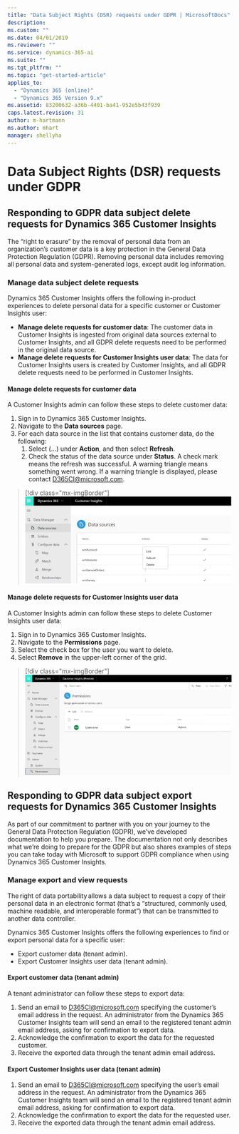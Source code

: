 ```yaml
---
title: "Data Subject Rights (DSR) requests under GDPR | MicrosoftDocs"
description: 
ms.custom: ""
ms.date: 04/01/2019
ms.reviewer: ""
ms.service: dynamics-365-ai
ms.suite: ""
ms.tgt_pltfrm: ""
ms.topic: "get-started-article"
applies_to: 
  - "Dynamics 365 (online)"
  - "Dynamics 365 Version 9.x"
ms.assetid: 83200632-a36b-4401-ba41-952e5b43f939
caps.latest.revision: 31
author: m-hartmann
ms.author: mhart
manager: shellyha
---
```

# Data Subject Rights (DSR) requests under GDPR

## Responding to GDPR data subject delete requests for Dynamics 365 Customer Insights 

The “right to erasure” by the removal of personal data from an organization’s customer data is a key protection in the General Data Protection Regulation (GDPR). Removing personal data includes removing all personal data and system-generated logs, except audit log information.

### Manage data subject delete requests

Dynamics 365 Customer Insights offers the following in-product experiences to delete personal data for a specific customer or Customer Insights user:

- **Manage delete requests for customer data**: The customer data in Customer Insights is ingested from original data sources external to Customer Insights, and all GDPR delete requests need to be performed in the original data source.
- **Manage delete requests for Customer Insights user data**: The data for Customer Insights users is created by Customer Insights, and all GDPR delete requests need to be performed in Customer Insights.

#### Manage delete requests for customer data

A Customer Insights admin can follow these steps to delete customer data:

1. Sign in to Dynamics 365 Customer Insights.
2. Navigate to the **Data sources** page.
3. For each data source in the list that contains customer data, do the following:
   1. Select (...) under **Action**, and then select **Refresh**.
   2. Check the status of the data source under **Status**. A check mark means the refresh was successful. A warning triangle means something went wrong. If a warning triangle is displayed, please contact D365CI@microsoft.com.

> [!div class="mx-imgBorder"] 
> ![Handling GDPR delete requests for customer data](media/gdpr-data-sources.png "Handling GDPR delete requests for customer data")


#### Manage delete requests for Customer Insights user data

A Customer Insights admin can follow these steps to delete Customer Insights user data:

1. Sign in to Dynamics 365 Customer Insights.
2. Navigate to the **Permissions** page.
3. Select the check box for the user you want to delete.
4. Select **Remove** in the upper-left corner of the grid.

> [!div class="mx-imgBorder"] 
> ![Handling GDPR delete requests for Customer Insights user data](media/gdpr-permissions.png "Handling GDPR delete requests for Customer Insights user data")



## Responding to GDPR data subject export requests for Dynamics 365 Customer Insights

As part of our commitment to partner with you on your journey to the General Data Protection Regulation (GDPR), we’ve developed documentation to help you prepare. The documentation not only describes what we’re doing to prepare for the GDPR but also shares examples of steps you can take today with Microsoft to support GDPR compliance when using Dynamics 365 Customer Insights.

### Manage export and view requests

The right of data portability allows a data subject to request a copy of their personal data in an electronic format (that’s a “structured, commonly used, machine readable, and interoperable format”) that can be transmitted to another data controller.

Dynamics 365 Customer Insights offers the following experiences to find or export personal data for a specific user:

- Export customer data (tenant admin).
- Export Customer Insights user data (tenant admin).

#### Export customer data (tenant admin)

A tenant administrator can follow these steps to export data:

1. Send an email to D365CI@microsoft.com specifying the customer’s email address in the request. An administrator from the Dynamics 365 Customer Insights team will send an email to the registered tenant admin email address, asking for confirmation to export data.
2. Acknowledge the confirmation to export the data for the requested customer.
3. Receive the exported data through the tenant admin email address.

#### Export Customer Insights user data (tenant admin)

1. Send an email to D365CI@microsoft.com specifying the user’s email address in the request. An administrator from the Dynamics 365 Customer Insights team will send an email to the registered tenant admin email address, asking for confirmation to export data.
2. Acknowledge the confirmation to export the data for the requested user.
3. Receive the exported data through the tenant admin email address.




